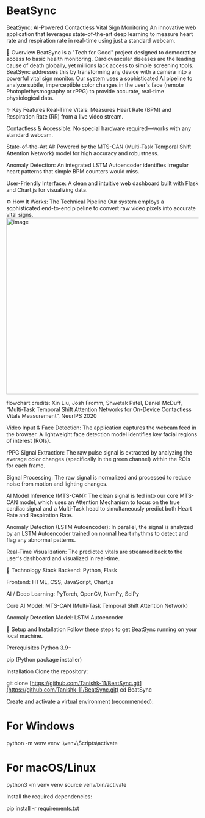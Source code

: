 # BeatSync
BeatSync: AI-Powered Contactless Vital Sign Monitoring
An innovative web application that leverages state-of-the-art deep learning to measure heart rate and respiration rate in real-time using just a standard webcam.

🌟 Overview
BeatSync is a "Tech for Good" project designed to democratize access to basic health monitoring. Cardiovascular diseases are the leading cause of death globally, yet millions lack access to simple screening tools. BeatSync addresses this by transforming any device with a camera into a powerful vital sign monitor. Our system uses a sophisticated AI pipeline to analyze subtle, imperceptible color changes in the user's face (remote Photoplethysmography or rPPG) to provide accurate, real-time physiological data.

✨ Key Features
Real-Time Vitals: Measures Heart Rate (BPM) and Respiration Rate (RR) from a live video stream.

Contactless & Accessible: No special hardware required—works with any standard webcam.

State-of-the-Art AI: Powered by the MTS-CAN (Multi-Task Temporal Shift Attention Network) model for high accuracy and robustness.

Anomaly Detection: An integrated LSTM Autoencoder identifies irregular heart patterns that simple BPM counters would miss.

User-Friendly Interface: A clean and intuitive web dashboard built with Flask and Chart.js for visualizing data.

⚙️ How It Works: The Technical Pipeline
Our system employs a sophisticated end-to-end pipeline to convert raw video pixels into accurate vital signs.
<img width="1290" height="462" alt="image" src="https://github.com/user-attachments/assets/3d7c383b-4d8f-4d52-9eda-e167eda92554" />

flowchart credits: Xin Liu, Josh Fromm, Shwetak Patel, Daniel McDuff, “Multi-Task Temporal Shift Attention Networks for On-Device Contactless Vitals Measurement”, NeurIPS 2020

Video Input & Face Detection: The application captures the webcam feed in the browser. A lightweight face detection model identifies key facial regions of interest (ROIs).

rPPG Signal Extraction: The raw pulse signal is extracted by analyzing the average color changes (specifically in the green channel) within the ROIs for each frame.

Signal Processing: The raw signal is normalized and processed to reduce noise from motion and lighting changes.

AI Model Inference (MTS-CAN): The clean signal is fed into our core MTS-CAN model, which uses an Attention Mechanism to focus on the true cardiac signal and a Multi-Task head to simultaneously predict both Heart Rate and Respiration Rate.

Anomaly Detection (LSTM Autoencoder): In parallel, the signal is analyzed by an LSTM Autoencoder trained on normal heart rhythms to detect and flag any abnormal patterns.

Real-Time Visualization: The predicted vitals are streamed back to the user's dashboard and visualized in real-time.

🚀 Technology Stack
Backend: Python, Flask

Frontend: HTML, CSS, JavaScript, Chart.js

AI / Deep Learning: PyTorch, OpenCV, NumPy, SciPy

Core AI Model: MTS-CAN (Multi-Task Temporal Shift Attention Network)

Anomaly Detection Model: LSTM Autoencoder

🔧 Setup and Installation
Follow these steps to get BeatSync running on your local machine.

Prerequisites
Python 3.9+

pip (Python package installer)

Installation
Clone the repository:

git clone [https://github.com/Tanishk-11/BeatSync.git](https://github.com/Tanishk-11/BeatSync.git)
cd BeatSync

Create and activate a virtual environment (recommended):

# For Windows
python -m venv venv
.\venv\Scripts\activate

# For macOS/Linux
python3 -m venv venv
source venv/bin/activate

Install the required dependencies:

pip install -r requirements.txt
